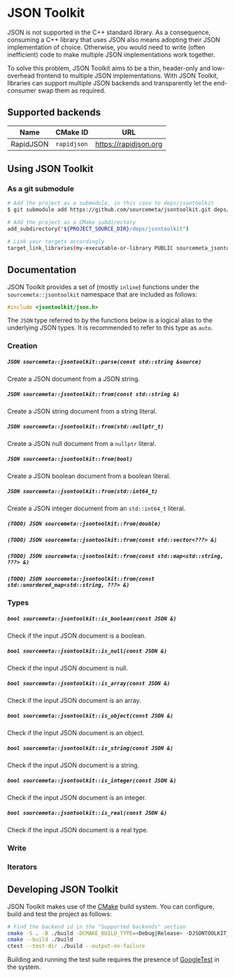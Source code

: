 JSON Toolkit
============

JSON is not supported in the C++ standard library. As a consequence, consuming
a C++ library that uses JSON also means adopting their JSON implementation of
choice. Otherwise, you would need to write (often inefficient) code to make
multiple JSON implementations work together.

To solve this problem, JSON Toolkit aims to be a thin, header-only and
low-overhead frontend to multiple JSON implementations. With JSON Toolkit,
libraries can support multiple JSON backends and transparently let the
end-consumer swap them as required.

Supported backends
------------------

| Name      | CMake ID    | URL                   |
|-----------|-------------|-----------------------|
| RapidJSON | `rapidjson` | https://rapidjson.org |

Using JSON Toolkit
------------------

### As a git submodule

```sh
# Add the project as a submodule, in this case to deps/jsontoolkit
$ git submodule add https://github.com/sourcemeta/jsontoolkit.git deps/jsontoolkit

# Add the project as a CMake subdirectory
add_subdirectory("${PROJECT_SOURCE_DIR}/deps/jsontoolkit")

# Link your targets accordingly
target_link_libraries(my-executable-or-library PUBLIC sourcemeta_jsontoolkit_json)
```

Documentation
-------------

JSON Toolkit provides a set of (mostly `inline`) functions under the
`sourcemeta::jsontoolkit` namespace that are included as follows:

```c++
#include <jsontoolkit/json.h>
```

The `JSON` type referred to by the functions below is a logical alias to the
underlying JSON types. It is recommended to refer to this type as `auto`.

### Creation

##### `JSON sourcemeta::jsontoolkit::parse(const std::string &source)`

Create a JSON document from a JSON string.

##### `JSON sourcemeta::jsontoolkit::from(const std::string &)`

Create a JSON string document from a string literal.

##### `JSON sourcemeta::jsontoolkit::from(std::nullptr_t)`

Create a JSON null document from a `nullptr` literal.

##### `JSON sourcemeta::jsontoolkit::from(bool)`

Create a JSON boolean document from a boolean literal.

##### `JSON sourcemeta::jsontoolkit::from(std::int64_t)`

Create a JSON integer document from an `std::int64_t` literal.

##### `(TODO) JSON sourcemeta::jsontoolkit::from(double)`
##### `(TODO) JSON sourcemeta::jsontoolkit::from(const std::vector<???> &)`
##### `(TODO) JSON sourcemeta::jsontoolkit::from(const std::map<std::string, ???> &)`
##### `(TODO) JSON sourcemeta::jsontoolkit::from(const std::unordered_map<std::string, ???> &)`

### Types

##### `bool sourcemeta::jsontoolkit::is_boolean(const JSON &)`

Check if the input JSON document is a boolean.

##### `bool sourcemeta::jsontoolkit::is_null(const JSON &)`

Check if the input JSON document is null.

##### `bool sourcemeta::jsontoolkit::is_array(const JSON &)`

Check if the input JSON document is an array.

##### `bool sourcemeta::jsontoolkit::is_object(const JSON &)`

Check if the input JSON document is an object.

##### `bool sourcemeta::jsontoolkit::is_string(const JSON &)`

Check if the input JSON document is a string.

##### `bool sourcemeta::jsontoolkit::is_integer(const JSON &)`

Check if the input JSON document is an integer.

##### `bool sourcemeta::jsontoolkit::is_real(const JSON &)`

Check if the input JSON document is a real type.

### Write

### Iterators

Developing JSON Toolkit
-----------------------

JSON Toolkit makes use of the [CMake](https://cmake.org) build system. You can
configure, build and test the project as follows:

```sh
# Find the backend id in the "Supported backends" section
cmake -S . -B ./build -DCMAKE_BUILD_TYPE=<Debug|Release> -DJSONTOOLKIT_BACKEND=<backend-id>
cmake --build ./build
ctest --test-dir ./build --output-on-failure
```

Building and running the test suite requires the presence of
[GoogleTest](https://google.github.io/googletest/) in the system.
